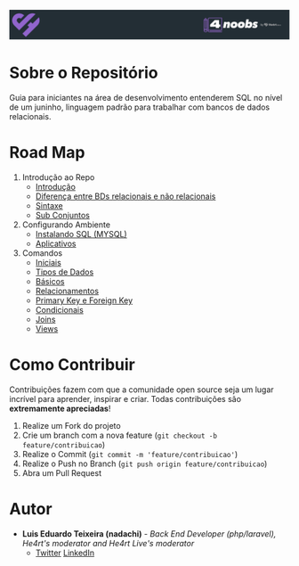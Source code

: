<p align="center">
  <a href="https://github.com/he4rt/4noobs" target="_blank">
    <img src="assets/header_4noobs.svg">
  </a>
</p>

# Sobre o Repositório

Guia para iniciantes na área de desenvolvimento entenderem SQL no nível de um juninho, linguagem padrão para trabalhar com bancos de dados relacionais.

# Road Map

1. Introdução ao Repo 
    * [Introdução](contents/Introducao/Introducao.md)
    * [Diferença entre BDs relacionais e não relacionais](contents/Introducao/Diferenca.md)
    * [Sintaxe](contents/Introducao/Sintaxe.md)
    * [Sub Conjuntos](contents/Introducao/Conjuntos.md)
2. Configurando Ambiente
   * [Instalando SQL (MYSQL)](contents/configuracao/Instalacao.md)
   * [Aplicativos](contents/configuracao/Aplicativos.md)
3. Comandos
   * [Iniciais](contents/comandos/Iniciais.md)
   * [Tipos de Dados](contents/comandos/Tipos.md)
   * [Básicos]()
   * [Relacionamentos]()
   * [Primary Key e Foreign Key]()
   * [Condicionais]()  
   * [Joins]()
   * [Views]()


# Como Contribuir

Contribuições fazem com que a comunidade open source seja um lugar incrível para aprender, inspirar e criar. Todas
contribuições são **extremamente apreciadas**!

1. Realize um Fork do projeto
2. Crie um branch com a nova feature (`git checkout -b feature/contribuicao`)
3. Realize o Commit (`git commit -m 'feature/contribuicao'`)
4. Realize o Push no Branch (`git push origin feature/contribuicao`)
5. Abra um Pull Request

# Autor

- **Luis Eduardo Teixeira (nadachi)** - _Back End Developer (php/laravel), He4rt's moderator and He4rt Live's moderator_
  - [Twitter](https://twitter.com/Luis_Nadachi) [LinkedIn](https://www.linkedin.com/in/luis-eduardo-ribeiro-teixeira-384b9819a/)

